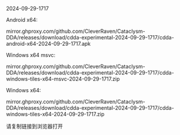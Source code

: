 2024-09-29-1717

Android x64:

mirror.ghproxy.com/github.com/CleverRaven/Cataclysm-DDA/releases/download/cdda-experimental-2024-09-29-1717/cdda-android-x64-2024-09-29-1717.apk

Windows x64 msvc:

mirror.ghproxy.com/github.com/CleverRaven/Cataclysm-DDA/releases/download/cdda-experimental-2024-09-29-1717/cdda-windows-tiles-x64-msvc-2024-09-29-1717.zip

Windows x64:

mirror.ghproxy.com/github.com/CleverRaven/Cataclysm-DDA/releases/download/cdda-experimental-2024-09-29-1717/cdda-windows-tiles-x64-2024-09-29-1717.zip

请复制链接到浏览器打开

